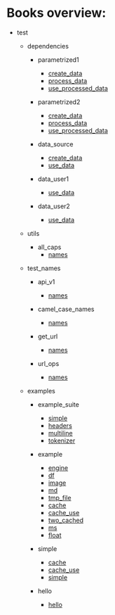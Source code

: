# Books overview:

 * test
     * dependencies
         * parametrized1
             * [create_data](test/dependencies/parametrized1/create_data.md)
             * [process_data](test/dependencies/parametrized1/process_data.md)
             * [use_processed_data](test/dependencies/parametrized1/use_processed_data.md)

         * parametrized2
             * [create_data](test/dependencies/parametrized2/create_data.md)
             * [process_data](test/dependencies/parametrized2/process_data.md)
             * [use_processed_data](test/dependencies/parametrized2/use_processed_data.md)

         * data_source
             * [create_data](test/dependencies/data_source/create_data.md)
             * [use_data](test/dependencies/data_source/use_data.md)

         * data_user1
             * [use_data](test/dependencies/data_user1/use_data.md)

         * data_user2
             * [use_data](test/dependencies/data_user2/use_data.md)

     * utils
         * all_caps
             * [names](test/utils/all_caps/names.md)

     * test_names
         * api_v1
             * [names](test/test_names/api_v1/names.md)

         * camel_case_names
             * [names](test/test_names/camel_case_names/names.md)

         * get_url
             * [names](test/test_names/get_url/names.md)

         * url_ops
             * [names](test/test_names/url_ops/names.md)

     * examples
         * example_suite
             * [simple](test/examples/example_suite/simple.md)
             * [headers](test/examples/example_suite/headers.md)
             * [multiline](test/examples/example_suite/multiline.md)
             * [tokenizer](test/examples/example_suite/tokenizer.md)

         * example
             * [engine](test/examples/example/engine.md)
             * [df](test/examples/example/df.md)
             * [image](test/examples/example/image.md)
             * [md](test/examples/example/md.md)
             * [tmp_file](test/examples/example/tmp_file.md)
             * [cache](test/examples/example/cache.md)
             * [cache_use](test/examples/example/cache_use.md)
             * [two_cached](test/examples/example/two_cached.md)
             * [ms](test/examples/example/ms.md)
             * [float](test/examples/example/float.md)

         * simple
             * [cache](test/examples/simple/cache.md)
             * [cache_use](test/examples/simple/cache_use.md)
             * [simple](test/examples/simple/simple.md)

         * hello
             * [hello](test/examples/hello/hello.md)

